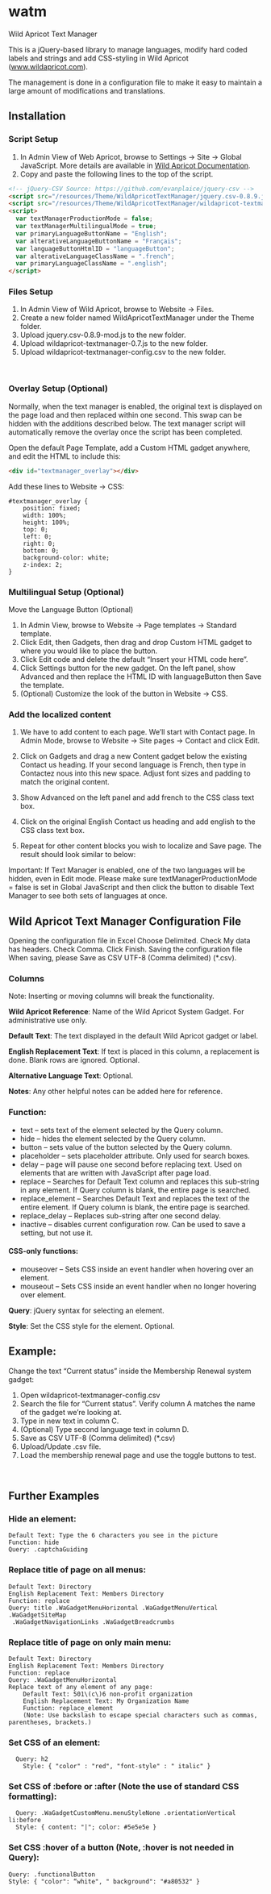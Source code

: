 # watm
Wild Apricot Text Manager

This is a jQuery-based library to manage languages, modify hard coded labels and strings and add CSS-styling in Wild Apricot (www.wildapricot.com).

The management is done in a configuration file to make it easy to maintain a large amount of modifications and translations.


## Installation

### Script Setup
1.	In Admin View of Web Apricot, browse to Settings -> Site -> Global JavaScript. More details are available in [Wild Apricot Documentation](https://gethelp.wildapricot.com/en/articles/212-inserting-and-modifying-html-or-javascript#javascript).
2.	Copy and paste the following lines to the top of the script.
```html
<!-- jQuery-CSV Source: https://github.com/evanplaice/jquery-csv -->
<script src="/resources/Theme/WildApricotTextManager/jquery.csv-0.8.9.js"></script>
<script src="/resources/Theme/WildApricotTextManager/wildapricot-textmanager-0.5.js"></script>
<script>
  var textManagerProductionMode = false;
  var textManagerMultilingualMode = true;
  var primaryLanguageButtonName = "English";
  var alterativeLanguageButtonName = "Français";
  var languageButtonHtmlID = "languageButton";
  var alterativeLanguageClassName = ".french";
  var primaryLanguageClassName = ".english";
</script>
```
### Files Setup
1.	In Admin View of Wild Apricot, browse to Website -> Files. 
2.	Create a new folder named WildApricotTextManager under the Theme folder.
3.	Upload jquery.csv-0.8.9-mod.js to the new folder.
4.	Upload wildapricot-textmanager-0.7.js to the new folder.
5.	Upload wildapricot-textmanager-config.csv to the new folder. 
 
 
### Overlay Setup (Optional)
Normally, when the text manager is enabled, the original text is displayed on the page load and then replaced within one second. This swap can be hidden with the additions described below. The text manager script will automatically remove the overlay once the script has been completed. 

Open the default Page Template, add a Custom HTML gadget anywhere, and edit the HTML to include this:
```html
<div id="textmanager_overlay"></div>
```

Add these lines to Website -> CSS:
```
#textmanager_overlay {
    position: fixed;
    width: 100%;
    height: 100%;
    top: 0;
    left: 0;
    right: 0;
    bottom: 0;
    background-color: white;
    z-index: 2;
}
```

### Multilingual Setup (Optional)
Move the Language Button (Optional)
1.	In Admin View, browse to Website -> Page templates -> Standard template.
2.	Click Edit, then Gadgets, then drag and drop Custom HTML gadget to where you would like to place the button.
3.	Click Edit code and delete the default “Insert your HTML code here”. 
4.	Click Settings button for the new gadget. On the left panel, show Advanced and then replace the HTML ID with languageButton then Save the template.
5.	(Optional) Customize the look of the button in Website -> CSS.

### Add the localized content
1.	We have to add content to each page. We’ll start with Contact page. In Admin Mode, browse to Website -> Site pages -> Contact and click Edit.
2.	Click on Gadgets and drag a new Content gadget below the existing Contact us heading. If your second language is French, then type in Contactez nous into this new space. Adjust font sizes and padding to match the original content.
 
3.	Show Advanced on the left panel and add french to the CSS class text box.
 
4.	Click on the original English Contact us heading and add english to the CSS class text box.
 
5.	Repeat for other content blocks you wish to localize and Save page. The result should look similar to below:
 
Important: If Text Manager is enabled, one of the two languages will be hidden, even in Edit mode. Please make sure textManagerProductionMode = false is set in Global JavaScript and then click the button to disable Text Manager to see both sets of languages at once.
 
## Wild Apricot Text Manager Configuration File
Opening the configuration file in Excel
  Choose Delimited. Check My data has headers.  Check Comma.
  Click Finish.
Saving the configuration file
When saving, please Save as CSV UTF-8 (Comma delimited) (*.csv).
 

### Columns
Note: Inserting or moving columns will break the functionality.

**Wild Apricot Reference**: Name of the Wild Apricot System Gadget. For administrative use only.

**Default Text**: The text displayed in the default Wild Apricot gadget or label. 

**English Replacement Text**: If text is placed in this column, a replacement is done. Blank rows are ignored. Optional.

**Alternative Language Text**: Optional.

**Notes**: Any other helpful notes can be added here for reference.

### Function: 
*	text – sets text of the element selected by the Query column.
*	hide – hides the element selected by the Query column.
*	button – sets value of the button selected by the Query column.
*	placeholder – sets placeholder attribute. Only used for search boxes.
*	delay – page will pause one second before replacing text. Used on elements that are written with JavaScript after page load.
*	replace – Searches for Default Text column and replaces this sub-string in any element. If Query column is blank, the entire page is searched. 
*	replace_element – Searches Default Text and replaces the text of the entire element. If Query column is blank, the entire page is searched.
*	replace_delay – Replaces sub-string after one second delay.
*	inactive – disables current configuration row. Can be used to save a setting, but not use it.
#### CSS-only functions:
*	mouseover – Sets CSS inside an event handler when hovering over an element.
*	mouseout – Sets CSS inside an event handler when no longer hovering over element.

**Query**: jQuery syntax for selecting an element. 

**Style**: Set the CSS style for the element. Optional.
 
## Example:
Change the text “Current status” inside the Membership Renewal system gadget:
 
1.	Open wildapricot-textmanager-config.csv 
2.	Search the file for “Current status”. Verify column A matches the name of the gadget we’re looking at.
3.	Type in new text in column C.
4.	(Optional) Type second language text in column D. 
5.	Save as CSV UTF-8 (Comma delimited) (*.csv)
6.	Upload/Update .csv file.
7.	Load the membership renewal page and use the toggle buttons to test.  

 
## Further Examples
### Hide an element:
```
Default Text: Type the 6 characters you see in the picture
Function: hide
Query: .captchaGuiding
```
### Replace title of page on all menus:	
```
Default Text: Directory
English Replacement Text: Members Directory
Function: replace
Query: title .WaGadgetMenuHorizontal .WaGadgetMenuVertical .WaGadgetSiteMap
 .WaGadgetNavigationLinks .WaGadgetBreadcrumbs
```
### Replace title of page on only main menu:	
```
Default Text: Directory
English Replacement Text: Members Directory
Function: replace
Query: .WaGadgetMenuHorizontal 
Replace text of any element of any page:
	Default Text: 501\(c\)6 non-profit organization
	English Replacement Text: My Organization Name
	Function: replace_element
	(Note: Use backslash to escape special characters such as commas, parentheses, brackets.)
```
### Set CSS of an element:
```
  Query: h2
	Style: { "color" : "red", "font-style" : " italic" }	
```
### Set CSS of :before or :after (Note the use of standard CSS formatting):
```  
  Query: .WaGadgetCustomMenu.menuStyleNone .orientationVertical li:before
  Style: { content: "|"; color: #5e5e5e }
```
### Set CSS :hover of a button (Note, :hover is not needed in Query):
	Query: .functionalButton
	Style: { "color": “white", " background": "#a80532" }
